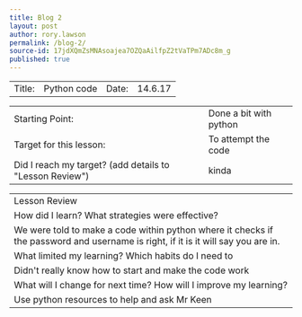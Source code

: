 ```yaml
---
title: Blog 2
layout: post
author: rory.lawson
permalink: /blog-2/
source-id: 17jdXQmZsMNAsoajea7OZQaAilfpZ2tVaTPm7ADc8m_g
published: true
---
```

<table>
  <tr>
    <td>Title:  </td>
    <td>Python code</td>
    <td> Date:  </td>
    <td> 14.6.17</td>
  </tr>
</table>


<table>
  <tr>
    <td>Starting Point:</td>
    <td>Done a bit with python</td>
  </tr>
  <tr>
    <td>Target for this lesson:</td>
    <td>To attempt the code</td>
  </tr>
  <tr>
    <td>Did I reach my target? 
(add details to "Lesson Review")</td>
    <td>kinda</td>
  </tr>
</table>


<table>
  <tr>
    <td>Lesson Review</td>
  </tr>
  <tr>
    <td>How did I learn? What strategies were effective? </td>
  </tr>
  <tr>
    <td>We were told to make a code within python where it checks if the password and username is right, if it is it will say you are in.</td>
  </tr>
  <tr>
    <td>What limited my learning? Which habits do I need to </td>
  </tr>
  <tr>
    <td>Didn't really know how to start and make the code work</td>
  </tr>
  <tr>
    <td>What will I change for next time? How will I improve my learning?</td>
  </tr>
  <tr>
    <td>Use python resources to help and ask Mr Keen</td>
  </tr>
</table>


